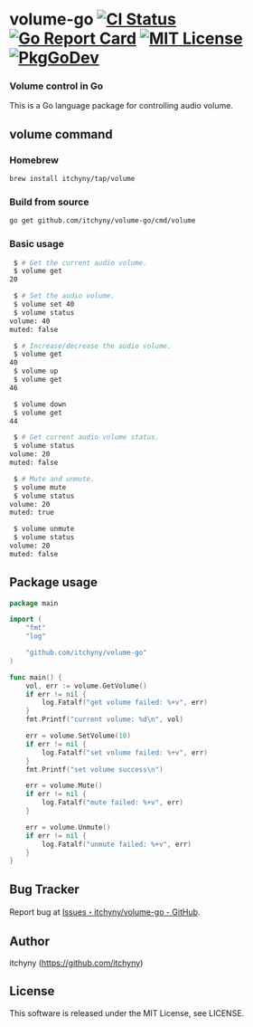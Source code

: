 # volume-go [![CI Status][ci-badge]][ci-url] [![Go Report Card][goreportcard-badge]][goreportcard-url] [![MIT License][license-badge]][license-url] [![PkgGoDev][pkggodev-badge]][pkggodev-url]
### Volume control in Go
This is a Go language package for controlling audio volume.

## volume command
### Homebrew
```sh
brew install itchyny/tap/volume
```

### Build from source
```sh
go get github.com/itchyny/volume-go/cmd/volume
```

### Basic usage
```sh
 $ # Get the current audio volume.
 $ volume get 
20

 $ # Set the audio volume.
 $ volume set 40
 $ volume status
volume: 40
muted: false

 $ # Increase/decrease the audio volume.
 $ volume get
40
 $ volume up
 $ volume get
46

 $ volume down
 $ volume get
44

 $ # Get current audio volume status.
 $ volume status
volume: 20
muted: false

 $ # Mute and unmute.
 $ volume mute
 $ volume status
volume: 20
muted: true

 $ volume unmute
 $ volume status
volume: 20
muted: false
```

## Package usage
```go
package main

import (
	"fmt"
	"log"

	"github.com/itchyny/volume-go"
)

func main() {
	vol, err := volume.GetVolume()
	if err != nil {
		log.Fatalf("get volume failed: %+v", err)
	}
	fmt.Printf("current volume: %d\n", vol)

	err = volume.SetVolume(10)
	if err != nil {
		log.Fatalf("set volume failed: %+v", err)
	}
	fmt.Printf("set volume success\n")

	err = volume.Mute()
	if err != nil {
		log.Fatalf("mute failed: %+v", err)
	}

	err = volume.Unmute()
	if err != nil {
		log.Fatalf("unmute failed: %+v", err)
	}
}
```

## Bug Tracker
Report bug at [Issues・itchyny/volume-go - GitHub](https://github.com/itchyny/volume-go/issues).

## Author
itchyny (https://github.com/itchyny)

## License
This software is released under the MIT License, see LICENSE.

[ci-url]: https://github.com/itchyny/volume-go/actions
[ci-badge]: https://github.com/itchyny/volume-go/workflows/CI/badge.svg
[goreportcard-url]: https://goreportcard.com/report/github.com/itchyny/volume-go
[goreportcard-badge]: https://goreportcard.com/badge/github.com/itchyny/volume-go
[license-url]: https://github.com/itchyny/volume-go/blob/master/LICENSE
[license-badge]: http://img.shields.io/badge/license-MIT-blue.svg
[pkggodev-url]: https://pkg.go.dev/github.com/itchyny/volume-go
[pkggodev-badge]: https://pkg.go.dev/badge/github.com/itchyny/volume-go
